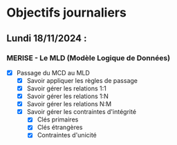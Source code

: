 # Objectifs journaliers

## Lundi 18/11/2024 :

### MERISE - Le MLD (Modèle Logique de Données)

- [X] Passage du MCD au MLD
  - [X] Savoir appliquer les règles de passage
  - [X] Savoir gérer les relations 1:1
  - [X] Savoir gérer les relations 1:N
  - [X] Savoir gérer les relations N:M
  - [X] Savoir gérer les contraintes d'intégrité
    - [X] Clés primaires
    - [X] Clés étrangères
    - [X] Contraintes d'unicité